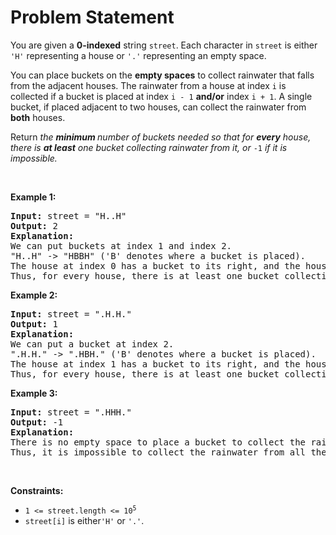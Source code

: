 # Problem Statement

<p>You are given a <b>0-index</b><strong>ed</strong> string <code>street</code>. Each character in <code>street</code> is either <code>&#39;H&#39;</code> representing a house or <code>&#39;.&#39;</code> representing an empty space.</p>

<p>You can place buckets on the <strong>empty spaces</strong> to collect rainwater that falls from the adjacent houses. The rainwater from a house at index <code>i</code> is collected if a bucket is placed at index <code>i - 1</code> <strong>and/or</strong> index <code>i + 1</code>. A single bucket, if placed adjacent to two houses, can collect the rainwater from <strong>both</strong> houses.</p>

<p>Return <em>the <strong>minimum </strong>number of buckets needed so that for <strong>every</strong> house, there is <strong>at least</strong> one bucket collecting rainwater from it, or </em><code>-1</code><em> if it is impossible.</em></p>

<p>&nbsp;</p>
<p><strong>Example 1:</strong></p>

<pre>
<strong>Input:</strong> street = &quot;H..H&quot;
<strong>Output:</strong> 2
<strong>Explanation:</strong>
We can put buckets at index 1 and index 2.
&quot;H..H&quot; -&gt; &quot;HBBH&quot; (&#39;B&#39; denotes where a bucket is placed).
The house at index 0 has a bucket to its right, and the house at index 3 has a bucket to its left.
Thus, for every house, there is at least one bucket collecting rainwater from it.
</pre>

<p><strong>Example 2:</strong></p>

<pre>
<strong>Input:</strong> street = &quot;.H.H.&quot;
<strong>Output:</strong> 1
<strong>Explanation:</strong>
We can put a bucket at index 2.
&quot;.H.H.&quot; -&gt; &quot;.HBH.&quot; (&#39;B&#39; denotes where a bucket is placed).
The house at index 1 has a bucket to its right, and the house at index 3 has a bucket to its left.
Thus, for every house, there is at least one bucket collecting rainwater from it.
</pre>

<p><strong>Example 3:</strong></p>

<pre>
<strong>Input:</strong> street = &quot;.HHH.&quot;
<strong>Output:</strong> -1
<strong>Explanation:</strong>
There is no empty space to place a bucket to collect the rainwater from the house at index 2.
Thus, it is impossible to collect the rainwater from all the houses.
</pre>

<p>&nbsp;</p>
<p><strong>Constraints:</strong></p>

<ul>
	<li><code>1 &lt;= street.length &lt;= 10<sup>5</sup></code></li>
	<li><code>street[i]</code> is either<code>&#39;H&#39;</code> or <code>&#39;.&#39;</code>.</li>
</ul>

